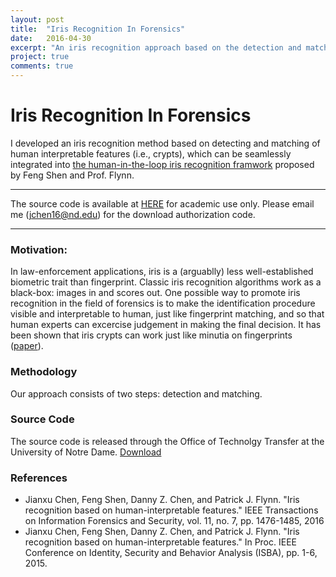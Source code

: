 ```yaml
---
layout: post
title:  "Iris Recognition In Forensics"
date:   2016-04-30
excerpt: "An iris recognition approach based on the detection and matching of iris crypts. This new method, mimicing fingerprint identification, allows human to supervise the procedure and exercise judgement."
project: true
comments: true
---
```


# Iris Recognition In Forensics 

I developed an iris recognition method based on detecting and matching of human interpretable features (i.e., crypts), which can be seamlessly integrated into [the human-in-the-loop iris recognition framwork]((http://ieeexplore.ieee.org/xpl/articleDetails.jsp?arnumber=6835998)) proposed by Feng Shen and Prof. Flynn. 

***
The source code is available at [HERE](http://ott.nd.edu/software-available-for-license/iris-recognition-based-on-human-intrepretable-features/) for academic use only. Please email me (jchen16@nd.edu) for the download authorization code. 

***


### Motivation:
In law-enforcement applications, iris is a (arguablly) less well-established biometric trait than fingerprint. Classic iris recognition algorithms work as a black-box: images in and scores out. One possible way to promote iris recognition in the field of forensics is to make the identification procedure visible and interpretable to human, just like fingerprint matching, and so that human experts can excercise judgement in making the final decision. It has been shown that iris crypts can work just like minutia on fingerprints ([paper](http://proceedings.spiedigitallibrary.org/proceeding.aspx?articleid=1693595)).

### Methodology

Our approach consists of two steps: detection and matching. 

### Source Code

The source code is released through the Office of Technolgy Transfer at the University of Notre Dame. [Download](http://ott.nd.edu/software-available-for-license/iris-recognition-based-on-human-intrepretable-features/)

### References
*  Jianxu Chen, Feng Shen, Danny Z. Chen, and Patrick J. Flynn. "Iris recognition based on human-interpretable features." IEEE Transactions on Information Forensics and Security, vol. 11, no. 7, pp. 1476-1485, 2016
*  Jianxu Chen, Feng Shen, Danny Z. Chen, and Patrick J. Flynn. "Iris recognition based on human-interpretable features." In Proc. IEEE Conference on Identity, Security and Behavior Analysis (ISBA), pp. 1-6, 2015.